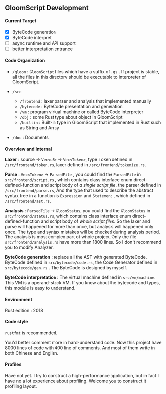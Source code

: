 ## GloomScript Development

#### Current Target

- [x] ByteCode generation
- [x] ByteCode interpret
- [ ] async runtime and API support
- [ ] better interpretation entrance

#### Code Organization

- `/gloom` : `GloomScript` files which have a suffix of `.gs` . If project is stable, all the files in this directory should be executable to interpreter of GloomScript.

- `/src`
    - `/frontend` : laxer parser and analysis that implemented manually
    - `/bytecode` : ByteCode presentation and generation
    - `/vm` : program virtual machine or called ByteCode interpreter
    - `/obj` : some Rust type about object in GloomScript
    - `/builtin` : Built-in type in GloomScript that implemented in Rust such as String and Array
- `/doc` : Documents

#### Overview and Internal

**Laxer** : source → `Vec<u8>` → `Vec<Token>`, type Token defined in `/src/frontend/token.rs`, laxer defined in `/src/frontend/tokenize.rs`.

**Parse** : `Vec<Token>` → `ParsedFile` , you could find the `ParsedFile` in `src/frontend/script.rs` , which contains class interface enum direct-defined-function and script body of *a single script file*. the parser defined in `/src/frontend/parse.rs`, And the type that used to describe the abstract syntax tree in a function is `Expression` and `Statement` , which defined in `/src/frontend/ast.rs`.

**Analysis** : `ParsedFile` → `GloomStatus`, you could find the `GloomStatus` in `src/frontend/status.rs`, which contains class interface enum direct-defined-function and script body of *whole script files*. So the laxer and parse will happened for more than once, but analysis will happened only once. The type and syntax mistakes will be checked during analysis period. The analysis is most complex part of whole project. Only the file `src/frontend/analysis.rs` have more than 1800 lines. So I don't recommend you to modify Analyzer.

**ByteCode generation** : replace all the AST with generated ByteCode. ByteCode defined in `src/bytecode/code.rs`, the Code Generator defined in `src/bytecode/gen.rs` . The ByteCode is designed by myself.

**ByteCode interpretation** : The virtual machine defined in `src/vm/machine`. This VM is a operand-stack VM. If you know about the bytecode and types, this module is easy to understand.

#### Environment 

Rust edition : 2018

#### Code style

`rustfmt` is recommended.

You'd better comment more in hard-understand code. Now this project have 8000 lines of code with 400 line of comments. And most of them write in both Chinese and English.

#### Profiles

Have not yet. I try to construct a high-performance application, but in fact I have no a lot experience about profiling. Welcome you to construct it profiling layout.

